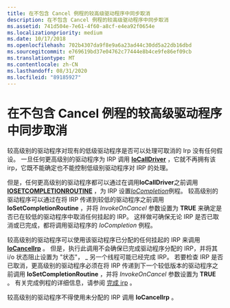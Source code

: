 ```yaml
---
title: 在不包含 Cancel 例程的较高级驱动程序中同步取消
description: 在不包含 Cancel 例程的较高级驱动程序中同步取消
ms.assetid: 741d504e-7e61-4f60-a8cf-e4ea92f0654e
ms.localizationpriority: medium
ms.date: 10/17/2018
ms.openlocfilehash: 702b4307da9f8e9a6a23ad44c30dd5a22db16dbd
ms.sourcegitcommit: e769619bd37e04762c77444e8b4ce9fe86ef09cb
ms.translationtype: MT
ms.contentlocale: zh-CN
ms.lasthandoff: 08/31/2020
ms.locfileid: "89185927"
---
```

# <a name="synchronizing-cancellation-in-higher-level-drivers-without-cancel-routines"></a>在不包含 Cancel 例程的较高级驱动程序中同步取消





较高级别的驱动程序对现有的低级驱动程序是否可以处理可取消的 Irp 没有任何假设。 一旦任何更高级别的驱动程序为 IRP 调用 [**IoCallDriver**](/windows-hardware/drivers/ddi/wdm/nf-wdm-iocalldriver) ，它就不再拥有该 irp，它既不能确定也不能控制低级别驱动程序对 IRP 的处理。

但是，任何更高级别的驱动程序都可以通过在调用**IoCallDriver**之前调用[**IOSETCOMPLETIONROUTINE**](/windows-hardware/drivers/ddi/wdm/nf-wdm-iosetcompletionroutine) ，为 IRP 设置[*IoCompletion*](/windows-hardware/drivers/ddi/wdm/nc-wdm-io_completion_routine)例程。 较高级别的驱动程序可以通过在将 IRP 传递到较低的驱动程序之前调用 **IoSetCompletionRoutine** ，并将 *InvokeOnCancel* 参数设置为 **TRUE** 来确定是否已在较低的驱动程序中取消任何挂起的 IRP。 这样做可确保无论 IRP 是否已取消或已完成，都将调用驱动程序的 *IoCompletion* 例程。

较高级别的驱动程序可以使用该驱动程序已分配的任何挂起的 IRP 来调用 [**IoCancelIrp**](/windows-hardware/drivers/ddi/wdm/nf-wdm-iocancelirp) 。 但是，执行此调用不会确保已完成驱动程序分配的 IRP，并将其 i/o 状态阻止设置为 "状态"， \_ 另一个线程可能已经完成 IRP。 若要检查 IRP 是否已取消，更高级别的驱动程序必须在将 IRP 传递到下一个较低版本的驱动程序之前调用 **IoSetCompletionRoutine** ，并将 *InvokeOnCancel* 参数设置为 **TRUE** 。 有关完成例程的详细信息，请参阅 [完成 irp](completing-irps.md) 。

较高级别的驱动程序不得使用未分配的 IRP 调用 **IoCancelIrp** 。

 


